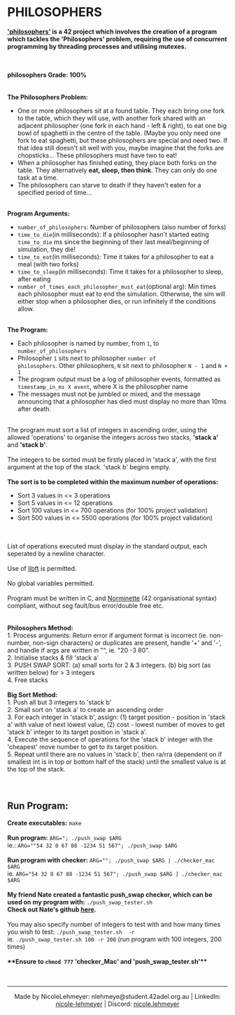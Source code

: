 # PHILOSOPHERS

<p>
  <b><a href="https://github.com/NicoleLehmeyer/PHILOSOPHERS/blob/main/subject/PHILOSOPHERS_SUBJECT.pdf">'philosophers'</a> is a 42 project which involves the creation of a program which tackles the 'Philosophers' problem, requiring the use of concurrent programming by threading processes and utilising mutexes.</b>
    
<br><br>
  <b>philosophers Grade: 100%</b>
  <br>
  <br>
  <br>
  <b>The Philosophers Problem:</b><br>
  - One or more philosophers sit at a found table. They each bring one fork to the table, which they will use, with another fork shared with an adjacent philosopher (one fork in each hand - left & right), to eat one big bowl of spaghetti in the centre of the table. (Maybe you only need one fork to eat spaghetti, but these philosophers are special and need two. If that idea still doesn't sit well with you, maybe imagine that the forks are chopsticks... These philosophers must have two to eat!<br>
  - When a philosopher has finished eating, they place both forks on the table. They alternatively <b>eat, sleep, then think</b>. They can only do one task at a time.<br>
  - The philosophers can starve to death if they haven't eaten for a specified period of time...<br><br>

  <b>Program Arguments:</b><br>
  - <code>number_of_philosophers</code>: Number of philosophers (also number of forks)<br>
  - <code>time_to_die</code>(in milliseconds): If a philosopher hasn't started eating <code>time_to_die</code> ms since the beginning of their last meal/beginning of simulation, they die!<br>
  - <code>time_to_eat</code>(in milliseconds): Time it takes for a philosopher to eat a meal (with two forks)<br>
  - <code>time_to_sleep</code>(in milliseconds): Time it takes for a philosopher to sleep, after eating<br>
  - <code>number_of_times_each_philosopher_must_eat</code>(optional arg): Min times each philosopher must eat to end the simulation. Otherwise, the sim will either stop when a philosopher dies, or run infinitely if the conditions allow.<br><br>
  
  <b>The Program:</b><br>
  - Each philosopher is named by number, from <code>1</code>, to <code>number_of_philosophers</code><br>
  - Philosopher <code>1</code> sits next to philosopher <code>number of philosophers</code>. Other philosophers, <code>N</code> sit next to philosopher <code>N - 1</code> and <code>N + 1</code><br>
  - The program output must be a log of philosopher events, formatted as <code>timestamp_in_ms X event</code>, where X is the philosopher name<br>
  - The messages must not be jumbled or mixed, and the message announcing that a philosopher has died must display no more than 10ms after death.<br><br>


  
  The program must sort a list of integers in ascending order, using the allowed 'operations' to organise the integers across two stacks, <b>'stack a'</b> and <b>'stack b'</b>.<br><br>
  The integers to be sorted must be firstly placed in 'stack a', with the first argument at the top of the stack. 'stack b' begins empty.<br><br>
  <b>The sort is to be completed within the maximum number of operations:</b><br>
  - Sort 3 values in <= 3 operations<br>
  - Sort 5 values in <= 12 operations<br>
  - Sort 100 values in <= 700 operations (for 100% project validation)<br>
  - Sort 500 values in <= 5500 operations (for 100% project validation)<br><br>

  <br>
  List of operations executed must display in the standard output, each seperated by a newline character.<br><br>
  Use of <a href="https://github.com/NicoleLehmeyer/LIBFT">libft</a> is permitted.<br><br>
  No global variables permitted.<br><br>
  Program must be written in C, and <a href="https://github.com/NicoleLehmeyer/LIBFT/blob/main/subject/norme.pdf">Norminette</a> (42 organisational syntax) compliant, without seg fault/bus error/double free etc.
  <br>
  <br>
  <br>
  <b>Philosophers Method:</b><br>
  1.  Process arguments: Return error if argument format is incorrect (ie. non-number, non-sign characters) or duplicates are present, handle '+' and '-', and handle if args are written in "", ie. "20 -3 80".<br>
  2.  Initialise stacks & fill 'stack a'<br>
  3.  PUSH SWAP SORT: (a) small sorts for 2 & 3 integers. (b) big sort (as written below) for > 3 integers<br>
  4.  Free stacks<br>
  <br>
  <b>Big Sort Method:</b><br>
  1.  Push all but 3 integers to 'stack b'<br>
  2.  Small sort on 'stack a' to create an ascending order<br>
  3.  For each integer in 'stack b', assign: (1) target position - position in 'stack a' with value of next lowest value, (2) cost - lowest number of moves to get 'stack b' integer to its target position in 'stack a'.<br>
  4.  Execute the sequence of operations for the 'stack b' integer with the 'cheapest' move number to get to its target position.<br>
  5.  Repeat until there are no values in 'stack b', then ra/rra (dependent on if smallest int is in top or bottom half of the stack) until the smallest value is at the top of the stack.<br>
  <br>
  <br>
</p>

## Run Program:
<p>
  <b>Create executables:</b> <code>make</code><br>
  <br>
  <b>Run program:</b> <code>ARG="<integers seperated by ' ' character>; ./push_swap $ARG</code><br>
  ie.: <code>ARG=""54 32 0 67 88 -1234 51 567"; ./push_swap $ARG</code><br>
  <br>
  <b>Run program with checker:</b> <code>ARG="<integers seperated by ' ' character>"; ./push_swap $ARG | ./checker_mac $ARG</code><br>
  ie. <code>ARG="54 32 0 67 88 -1234 51 567"; ./push_swap $ARG | ./checker_mac $ARG</code><br>
  <br>
  <b>My friend Nate created a fantastic push_swap checker, which can be used on my program with:</b> <code>./push_swap_tester.sh</code><br>
  <b>Check out Nate's github <a href="https://github.com/redback0">here</a>.</b><br>
  <br>
  You may also specify number of integers to test with and how many times you wish to test: <code>./push_swap_tester.sh <no. of integers> -r <no. of tests run></code><br>
  ie. <code>./push_swap_tester.sh 100 -r 200</code> (run program with 100 integers, 200 times)<br>
  <br>
  <b>**Ensure to <code>chmod 777</code> 'checker_Mac' and 'push_swap_tester.sh'**</b><br>
  <br>
  <br>
</p>

---
<p align="center">
Made by NicoleLehmeyer: nlehmeye@student.42adel.org.au | LinkedIn: <a href="https://www.linkedin.com/in/nicole-lehmeyer/">nicole-lehmeyer</a> | Discord: <a href="https://discordapp.com/users/1107446949344448543/">nicole.lehmeyer</a>
</p>
